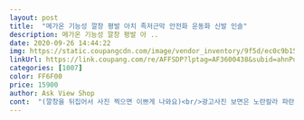 ```yaml
---
layout: post 
title:  "메가온 기능성 깔창 평발 아치 족저근막 안전화 운동화 신발 인솔" 
description: 메가온 기능성 깔창 평발 아 ..
date: 2020-09-26 14:44:22 
img: https://static.coupangcdn.com/image/vendor_inventory/9f5d/ec0c9b155dcdd138c0748f516a5333d887c47cb7be6d219788535135b98c.jpg 
linkUrl: https://link.coupang.com/re/AFFSDP?lptag=AF3600438&subid=ahnPublicAsk&pageKey=1391110524&itemId=2426424588&vendorItemId=5110039100&traceid=V0-113-9571956057edc5d9 
categories: [1007] 
color: FF6F00 
price: 15900 
author: Ask View Shop 
cont:  "(깔창을 뒤집어서 사진 찍으면 이쁘게 나와요)<br/>광고사진 보면은 노란칼라 파란칼라 아주 예쁜 사진이 등장하는데요 그냥 심플한 평발깔창입니다.<br/><br/>깔창이 노란색인줄 알았는데 때 묻은 흰색에 줄이 지나간 윈단이였다는걸 받아보고 알았습니다.<br/><br/>몇일 더 신어보고 추가 후기 올리겠습니다…<br/>반신반의 구입후 이야 이렇게 좋을 수가 착용후 바로 편안하게 안정적 감사합니다 좋은 물건 대박이다<br/>색갈은 그저그렇지만 깔고 걸어다녀보니 평발인 저한테는 맞는거 같습니다<br/>아직 신어보지는 않았어요.<br/>.<br/>사은품도 챙겨주시고 감사합니다.<br/>.<br/>착용후 결과 다시 쓸께요<br/>" 
---
```

